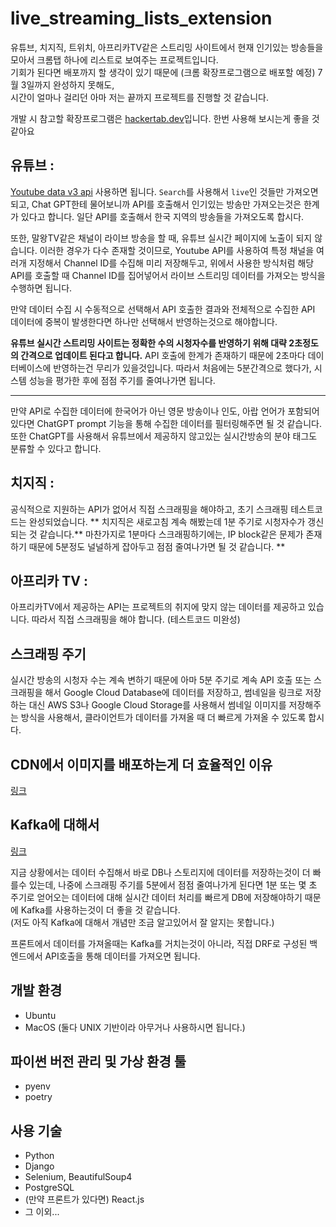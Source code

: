 # live_streaming_lists_extension

유튜브, 치지직, 트위치, 아프리카TV같은 스트리밍 사이트에서 현재 인기있는 방송들을 모아서 크롬탭 하나에 리스트로 보여주는 프로젝트입니다.  
기회가 된다면 배포까지 할 생각이 있기 때문에 (크롬 확장프로그램으로 배포할 예정) 7월 3일까지 완성하지 못해도,  
시간이 얼마나 걸리던 아마 저는 끝까지 프로젝트를 진행할 것 같습니다.  

개발 시 참고할 확장프로그램은 [hackertab.dev](https://hackertab.dev/)입니다. 한번 사용해 보시는게 좋을 것 같아요

## 유튜브 :
[Youtube data v3 api](https://developers.google.com/youtube/v3/docs/search/list?hl=ko) 사용하면 됩니다.
`Search`를 사용해서 `live`인 것들만 가져오면 되고, Chat GPT한테 물어보니까 API를 호출해서 인기있는 방송만 가져오는것은 한계가 있다고 합니다.
일단 API를 호출해서 한국 지역의 방송들을 가져오도록 합시다.

또한, 말왕TV같은 채널이 라이브 방송을 할 때, 유튜브 실시간 페이지에 노출이 되지 않습니다.
이러한 경우가 다수 존재할 것이므로, Youtube API를 사용하여 특정 채널을 여러개 지정해서 Channel ID를 수집해 미리 저장해두고, 위에서 사용한 방식처럼 
해당 API를 호출할 때 Channel ID를 집어넣어서 라이브 스트리밍 데이터를 가져오는 방식을 수행하면 됩니다.

만약 데이터 수집 시 수동적으로 선택해서 API 호출한 결과와 전체적으로 수집한 API 데이터에 중복이 발생한다면 하나만 선택해서 반영하는것으로 해야합니다.

**유튜브 실시간 스트리밍 사이트는 정확한 수의 시청자수를 반영하기 위해 대략 2초정도의 간격으로 업데이트 된다고 합니다.**
API 호출에 한계가 존재하기 때문에 2초마다 데이터베이스에 반영하는건 무리가 있을것입니다. 
따라서 처음에는 5분간격으로 했다가, 시스템 성능을 평가한 후에 점점 주기를 줄여나가면 됩니다.

---

만약 API로 수집한 데이터에 한국어가 아닌 영문 방송이나 인도, 아랍 언어가 포함되어 있다면 ChatGPT prompt 기능을 통해 수집한 데이터를 필터링해주면 될 것 같습니다.
또한 ChatGPT를 사용해서 유튜브에서 제공하지 않고있는 실시간방송의 분야 태그도 분류할 수 있다고 합니다.

## 치지직 :
공식적으로 지원하는 API가 없어서 직접 스크래핑을 해야하고, 초기 스크래핑 테스트코드는 완성되었습니다.
** 치지직은 새로고침 계속 해봤는데 1분 주기로 시청자수가 갱신되는 것 같습니다.** 마찬가지로 1분마다 스크래핑하기에는, IP block같은 문제가 존재하기 때문에 5분정도 널널하게 잡아두고 점점 줄여나가면 될 것 같습니다. **

## 아프리카 TV :
아프리카TV에서 제공하는 API는 프로젝트의 취지에 맞지 않는 데이터를 제공하고 있습니다.
따라서 직접 스크래핑을 해야 합니다. (테스트코드 미완성)

## 스크래핑 주기
실시간 방송의 시청자 수는 계속 변하기 때문에 아마 5분 주기로 계속 API 호출 또는 스크래핑을 해서 Google Cloud Database에 데이터를 저장하고, 썸네일을 링크로 저장하는 대신 AWS S3나 Google Cloud Storage를 사용해서 썸네일 이미지를 저장해주는 방식을 사용해서, 클라이언트가 데이터를 가져올 때 더 빠르게 가져올 수 있도록 합시다.

## CDN에서 이미지를 배포하는게 더 효율적인 이유

[링크](https://github.com/Scanf-s/live_streaming_lists/blob/main/whyCDN.md)

## Kafka에 대해서
[링크](https://github.com/Scanf-s/live_streaming_lists/blob/main/what_is_kafka.md)

지금 상황에서는 데이터 수집해서 바로 DB나 스토리지에 데이터를 저장하는것이 더 빠를수 있는데, 나중에 스크래핑 주기를 5분에서 점점 줄여나가게 된다면
1분 또는 몇 초 주기로 얻어오는 데이터에 대해 실시간 데이터 처리를 빠르게 DB에 저장해야하기 때문에 Kafka를 사용하는것이 더 좋을 것 같습니다.  
(저도 아직 Kafka에 대해서 개념만 조금 알고있어서 잘 알지는 못합니다.)

프론트에서 데이터를 가져올때는 Kafka를 거치는것이 아니라, 직접 DRF로 구성된 백엔드에서 API호출을 통해 데이터를 가져오면 됩니다.

## 개발 환경
- Ubuntu
- MacOS
(둘다 UNIX 기반이라 아무거나 사용하시면 됩니다.)

## 파이썬 버전 관리 및 가상 환경 툴
- pyenv
- poetry

## 사용 기술
- Python
- Django
- Selenium, BeautifulSoup4
- PostgreSQL
- (만약 프론트가 있다면) React.js
- 그 이외...
